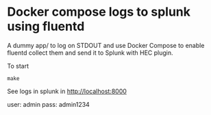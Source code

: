 # Docker compose logs to splunk using fluentd

A dummy app/ to log on STDOUT and use Docker Compose to enable fluentd collect them and send it to Splunk with HEC plugin.

To start
```
make
```

See logs in splunk in [http://localhost:8000](http://localhost:8000/en-US/app/search/search?q=index=*)

user: admin
pass: admin1234
